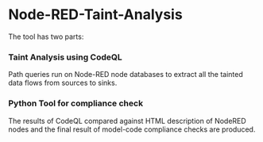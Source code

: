 # Node-RED-Taint-Analysis

The tool has two parts:

### Taint Analysis using CodeQL

Path queries run on Node-RED node databases to extract all the tainted data flows from sources to sinks.

### Python Tool for compliance check

The results of CodeQL compared against HTML description of NodeRED nodes and the final result of model-code compliance checks are produced.
